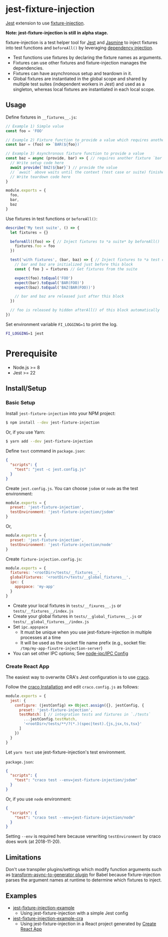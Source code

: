 # jest-fixture-injection

[Jest](https://jestjs.io/) extension to use [fixture-injection](https://github.com/yatsu/fixture-injection).

__Note: jest-fixture-injection is still in alpha stage.__

fixture-injection is a test helper tool for [Jest](https://jestjs.io/) and [Jasmine](https://jasmine.github.io/) to inject fixtures into test functions and `beforeAll()` by leveraging [dependency injection](https://www.wikiwand.com/en/Dependency_injection).

* Test functions use fixtures by declaring the fixture names as arguments.
* Fixtures can use other fixtures and fixture-injection manages the dependencies.
* Fixtures can have asynchronous setup and teardown in it.
* Global fixtures are instantiated in the global scope and shared by multiple test suites (independent workers in Jest) and used as a singleton, whereas local fixtures are instantiated in each local scope.

## Usage

Define fixtures in `__fixtures__.js`:

```js
// Example 1) Simple value
const foo = 'FOO'

// Example 2) Fixture function to provide a value which requires another fixture `foo`
const bar = (foo) => `BAR(${foo})`

// Example 3) Asynchronous fixture function to provide a value
const baz = async (provide, bar) => { // requires another fixture `bar`
  // Write setup code here
  await provide(`BAZ(${bar}`) // provide the value
  // `await` above waits until the context (test case or suite) finishes
  // Write teardown code here
}

module.exports = {
  foo,
  bar,
  baz
}
```

Use fixtures in test functions or `beforeAll()`:

```js
describe('My test suite', () => {
  let fixtures = {}

  beforeAll((foo) => { // Inject fixtures to *a suite* by beforeAll()
    fixtures.foo = foo
  })

  test('with fixtures', (bar, baz) => { // Inject fixtures to *a test case*
    // bar and baz are initialized just before this block
    const { foo } = fixtures // Get fixtures from the suite

    expect(foo).toEqual('FOO')
    expect(bar).toEqual('BAR(FOO)')
    expect(baz).toEqual('BAZ(BAR(FOO))')

    // bar and baz are released just after this block
  })

  // foo is released by hidden afterAll() of this block automatically
})
```

Set environment variable `FI_LOGGING=1` to print the log.

```sh
FI_LOGGING=1 jest
```

# Prerequisite

* Node.js >= 8
* Jest >= 22

## Install/Setup

### Basic Setup

Install `jest-fixture-injection` into your NPM project:

```sh
$ npm install --dev jest-fixture-injection
```

Or, if you use Yarn:

```sh
$ yarn add --dev jest-fixture-injection
```

Define `test` command in `package.json`:

```json
{
  "scripts": {
    "test": "jest -c jest.config.js"
  }
}
```

Create `jest.config.js`. You can choose `jsdom` or `node` as the test
environment:

```js
module.exports = {
  preset: 'jest-fixture-injection',
  testEnvironment: 'jest-fixture-injection/jsdom'
}
```

Or,

```js
module.exports = {
  preset: 'jest-fixture-injection',
  testEnvironment: 'jest-fixture-injection/node'
}
```

Create `fixture-injection.config.js`:

```js
module.exports = {
  fixtures: '<rootDir>/tests/__fixtures__',
  globalFixtures: '<rootDir>/tests/__global_fixtures__',
  ipc: {
    appspace: 'my-app'
  }
}
```

* Create your local fixtures in `tests/__fixures__.js` or
  `tests/__fixtures__/index.js`
* Create your global fixtures in `tests/__global_fixtures__.js` or
  `tests/__global_fixtures__/index.js`
* Set `ipc.appspace`
  * It must be unique when you use jest-fixture-injection in multiple processes at a time
  * It will be used as the socket file name prefix (e.g., socket file: `/tmp/my-app-fixutre-injection-server`)
* You can set other IPC options; See [node-ipc/IPC Config](https://www.npmjs.com/package/node-ipc#ipc-config)

### Create React App

The easiest way to overwrite CRA's Jest configuration is to use [craco](https://github.com/sharegate/craco).

Follow the [craco Installation](https://github.com/sharegate/craco/blob/master/packages/craco/README.md#installation) and edit `craco.config.js` as follows:

```js
module.exports = {
  jest: {
    configure: (jestConfig) => Object.assign({}, jestConfig, {
      preset: 'jest-fixture-injection',
      testMatch: [ // integration tests and fixtures in `./tests`
        ...jestConfig.testMatch,
        '<rootDir>/tests/**/?(*.)(spec|test).{js,jsx,ts,tsx}'
      ]
    })
  }
}
```

Let `yarn test` use jest-fixture-injection's test environment.

`package.json`:

```json
{
  "scripts": {
    "test": "craco test --env=jest-fixture-injection/jsdom"
  }
}
```

Or, if you use `node` environment:

```json
{
  "scripts": {
    "test": "craco test --env=jest-fixture-injection/node"
  }
}
```

Setting `--env` is required here because verwriting `testEnvironment` by craco does work (at 2018-11-20).

## Limitations

Don't use transpiler plugins/settings which modify function arguments such as [transform-async-to-generator plugin](https://babeljs.io/docs/en/babel-plugin-transform-async-to-generator) for Babel because fixture-injection parses the argument names at runtime to determine which fixtures to inject.

## Examples

* [jest-fixture-injection-example](https://github.com/yatsu/fixture-injection/tree/master/packages/jest-fixture-injection-example)
  * Using jest-fixture-injection with a simple Jest config
* [jest-fixture-injection-example-cra](https://github.com/yatsu/fixture-injection/tree/master/packages/jest-fixture-injection-example-cra)
  * Using jest-fixture-injection in a React project generated by [Create React App](https://github.com/facebook/create-react-app)
